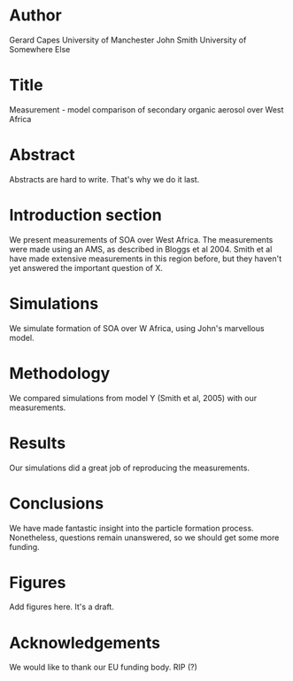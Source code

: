 # Author
Gerard Capes University of Manchester
John Smith   University of Somewhere Else

# Title
Measurement - model comparison of secondary organic aerosol over West Africa

# Abstract
Abstracts are hard to write. That's why we do it last.

# Introduction section
We present measurements of SOA over West Africa.
The measurements were made using an AMS, as described in Bloggs et al 2004.
Smith et al have made extensive measurements in this region before,
but they haven't yet answered the important question of X.

# Simulations
We simulate formation of SOA over W Africa, using John's marvellous model.

# Methodology
We compared simulations from model Y (Smith et al, 2005) with our measurements.

# Results
Our simulations did a great job of reproducing the measurements.

# Conclusions
We have made fantastic insight into the particle formation process.
Nonetheless, questions remain unanswered, so we should get some more funding.

# Figures
Add figures here. It's a draft.

# Acknowledgements
We would like to thank our EU funding body. RIP (?)
